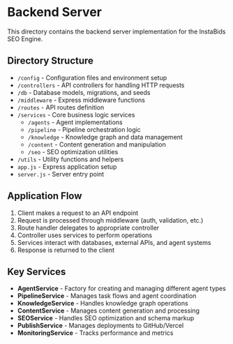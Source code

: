 # Backend Server

This directory contains the backend server implementation for the InstaBids SEO Engine.

## Directory Structure

- `/config` - Configuration files and environment setup
- `/controllers` - API controllers for handling HTTP requests
- `/db` - Database models, migrations, and seeds
- `/middleware` - Express middleware functions
- `/routes` - API routes definition
- `/services` - Core business logic services
  - `/agents` - Agent implementations
  - `/pipeline` - Pipeline orchestration logic
  - `/knowledge` - Knowledge graph and data management
  - `/content` - Content generation and manipulation
  - `/seo` - SEO optimization utilities
- `/utils` - Utility functions and helpers
- `app.js` - Express application setup
- `server.js` - Server entry point

## Application Flow

1. Client makes a request to an API endpoint
2. Request is processed through middleware (auth, validation, etc.)
3. Route handler delegates to appropriate controller
4. Controller uses services to perform operations
5. Services interact with databases, external APIs, and agent systems
6. Response is returned to the client

## Key Services

- **AgentService** - Factory for creating and managing different agent types
- **PipelineService** - Manages task flows and agent coordination
- **KnowledgeService** - Handles knowledge graph operations
- **ContentService** - Manages content generation and processing
- **SEOService** - Handles SEO optimization and schema markup
- **PublishService** - Manages deployments to GitHub/Vercel
- **MonitoringService** - Tracks performance and metrics
